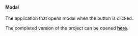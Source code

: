 <h4>Modal</h4>

<p>The application that opens modal when the button is clicked.</p>

<p>The completed version of the project can be opened <a href="https://app.netlify.com/sites/radiant-baklava-07bf33/overview"><b>here</b></a>.</p>

